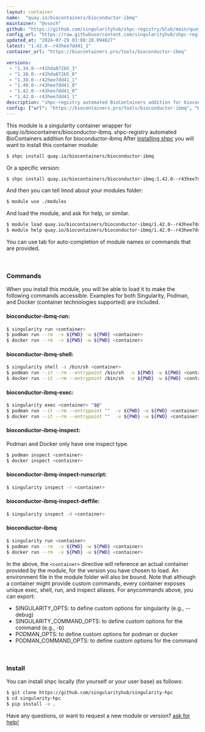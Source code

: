```yaml
---
layout: container
name:  "quay.io/biocontainers/bioconductor-ibmq"
maintainer: "@vsoch"
github: "https://github.com/singularityhub/shpc-registry/blob/main/quay.io/biocontainers/bioconductor-ibmq/container.yaml"
config_url: "https://raw.githubusercontent.com/singularityhub/shpc-registry/main/quay.io/biocontainers/bioconductor-ibmq/container.yaml"
updated_at: "2024-07-29 03:08:28.094627"
latest: "1.42.0--r43hee7dd41_1"
container_url: "https://biocontainers.pro/tools/bioconductor-ibmq"

versions:
 - "1.34.0--r41hda872b5_3"
 - "1.38.0--r42hda872b5_0"
 - "1.38.0--r42hee7dd41_1"
 - "1.40.0--r43hee7dd41_0"
 - "1.42.0--r43hee7dd41_0"
 - "1.42.0--r43hee7dd41_1"
description: "shpc-registry automated BioContainers addition for bioconductor-ibmq"
config: {"url": "https://biocontainers.pro/tools/bioconductor-ibmq", "maintainer": "@vsoch", "description": "shpc-registry automated BioContainers addition for bioconductor-ibmq", "latest": {"1.42.0--r43hee7dd41_1": "sha256:33a2a31331986a1d83296b1f1e28c10537e3063a6b1e0f60a89c688c258487aa"}, "tags": {"1.34.0--r41hda872b5_3": "sha256:66ace09fb0072250bb2a949c9a12a16cb9530d7cbb9327a0ff952f42bd626222", "1.38.0--r42hda872b5_0": "sha256:2c68c56e235ed92f37131e31992b2f3127dc0763841db6a23a63c927b753458a", "1.38.0--r42hee7dd41_1": "sha256:7a047523c45f381730a7f5114165b6e3c41a049a212d2ba85625e75372b2f85f", "1.40.0--r43hee7dd41_0": "sha256:b5228f01a8d1fdf9cf766e10dbe1cb4a82cae293af6726048a486228a6c4a511", "1.42.0--r43hee7dd41_0": "sha256:7c7b6da9444873a27bcfc8926cdd51d99e56b9e55eb6d049378d56f73ff60cef", "1.42.0--r43hee7dd41_1": "sha256:33a2a31331986a1d83296b1f1e28c10537e3063a6b1e0f60a89c688c258487aa"}, "docker": "quay.io/biocontainers/bioconductor-ibmq"}
---
```


This module is a singularity container wrapper for quay.io/biocontainers/bioconductor-ibmq.
shpc-registry automated BioContainers addition for bioconductor-ibmq
After [installing shpc](#install) you will want to install this container module:


```bash
$ shpc install quay.io/biocontainers/bioconductor-ibmq
```

Or a specific version:

```bash
$ shpc install quay.io/biocontainers/bioconductor-ibmq:1.42.0--r43hee7dd41_1
```

And then you can tell lmod about your modules folder:

```bash
$ module use ./modules
```

And load the module, and ask for help, or similar.

```bash
$ module load quay.io/biocontainers/bioconductor-ibmq/1.42.0--r43hee7dd41_1
$ module help quay.io/biocontainers/bioconductor-ibmq/1.42.0--r43hee7dd41_1
```

You can use tab for auto-completion of module names or commands that are provided.

<br>

### Commands

When you install this module, you will be able to load it to make the following commands accessible.
Examples for both Singularity, Podman, and Docker (container technologies supported) are included.

#### bioconductor-ibmq-run:

```bash
$ singularity run <container>
$ podman run --rm  -v ${PWD} -w ${PWD} <container>
$ docker run --rm  -v ${PWD} -w ${PWD} <container>
```

#### bioconductor-ibmq-shell:

```bash
$ singularity shell -s /bin/sh <container>
$ podman run --it --rm --entrypoint /bin/sh  -v ${PWD} -w ${PWD} <container>
$ docker run --it --rm --entrypoint /bin/sh  -v ${PWD} -w ${PWD} <container>
```

#### bioconductor-ibmq-exec:

```bash
$ singularity exec <container> "$@"
$ podman run --it --rm --entrypoint ""  -v ${PWD} -w ${PWD} <container> "$@"
$ docker run --it --rm --entrypoint ""  -v ${PWD} -w ${PWD} <container> "$@"
```

#### bioconductor-ibmq-inspect:

Podman and Docker only have one inspect type.

```bash
$ podman inspect <container>
$ docker inspect <container>
```

#### bioconductor-ibmq-inspect-runscript:

```bash
$ singularity inspect -r <container>
```

#### bioconductor-ibmq-inspect-deffile:

```bash
$ singularity inspect -d <container>
```



#### bioconductor-ibmq

```bash
$ singularity run <container>
$ podman run --rm  -v ${PWD} -w ${PWD} <container>
$ docker run --rm  -v ${PWD} -w ${PWD} <container>
```


In the above, the `<container>` directive will reference an actual container provided
by the module, for the version you have chosen to load. An environment file in the
module folder will also be bound. Note that although a container
might provide custom commands, every container exposes unique exec, shell, run, and
inspect aliases. For anycommands above, you can export:

 - SINGULARITY_OPTS: to define custom options for singularity (e.g., --debug)
 - SINGULARITY_COMMAND_OPTS: to define custom options for the command (e.g., -b)
 - PODMAN_OPTS: to define custom options for podman or docker
 - PODMAN_COMMAND_OPTS: to define custom options for the command

<br>

### Install

You can install shpc locally (for yourself or your user base) as follows:

```bash
$ git clone https://github.com/singularityhub/singularity-hpc
$ cd singularity-hpc
$ pip install -e .
```

Have any questions, or want to request a new module or version? [ask for help!](https://github.com/singularityhub/singularity-hpc/issues)